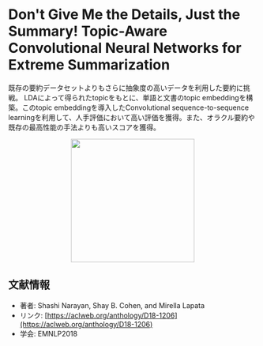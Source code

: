 # Don't Give Me the Details, Just the Summary! Topic-Aware Convolutional Neural Networks for Extreme Summarization
既存の要約データセットよりもさらに抽象度の高いデータを利用した要約に挑戦。 LDAによって得られたtopicをもとに、単語と文書のtopic embeddingを構築。このtopic embeddingを導入したConvolutional sequence-to-sequence learningを利用して、人手評価において高い評価を獲得。また、オラクル要約や既存の最高性能の手法よりも高いスコアを獲得。

<p align="center">
<img src=https://user-images.githubusercontent.com/53220859/63590514-03993400-c5e7-11e9-8100-a368633d1950.png width=250pt>
</p>

## 文献情報
- 著者: Shashi Narayan, Shay B. Cohen, and Mirella Lapata
- リンク: [https://aclweb.org/anthology/D18-1206](https://aclweb.org/anthology/D18-1206)
- 学会: EMNLP2018
